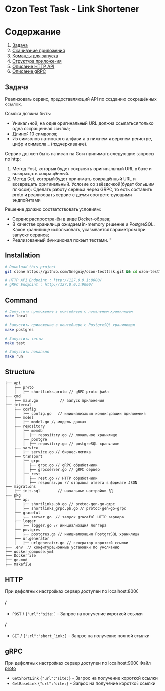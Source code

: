 # Ozon Test Task - Link Shortener

# Содержание
1. [Задача](#Задача)
2. [Скачивание приложения](#Installation)
3. [Команды для запуска](#Command)
4. [Структура приложения](#Structure)
5. [Описание HTTP API](#HTTP)
6. [Описание gRPC](#gRPC)



## Задача

Реализовать сервис, предоставляющий API по созданию сокращённых ссылок.

Ссылка должна быть:
* Уникальной; на один оригинальный URL должна ссылаться только одна сокращенная ссылка;
*  Длиной 10 символов;
*  Из символов латинского алфавита в нижнем и верхнем регистре, цифр и символа _ (подчеркивание).

Сервис должен быть написан на Go и принимать следующие запросы по http:
1. Метод Post, который будет сохранять оригинальный URL в базе и возвращать сокращённый.
2. Метод Get, который будет принимать сокращённый URL и возвращать оригинальный.
   Условие со звёздочкой(будет большим плюсом):
   Сделать работу сервиса через GRPC, то есть составить proto и реализовать сервис с двумя соответствующими эндпойнтами

Решение должно соответствовать условиям:
*  Сервис распространён в виде Docker-образа;
*  В качестве хранилища ожидаем in-memory решение и PostgreSQL. Какое хранилище использовать, указывается параметром при запуске сервиса;
*  Реализованный функционал покрыт тестами.
"

## Installation
```bash
# Download this project
git clone https://github.com/Snegniy/ozon-testtask.git && cd ozon-testtask

# HTTP API Endpoint : http://127.0.0.1:8000/
# gRPC Endpoint : http://127.0.0.1:9000/
```

## Command
```bash
# Запустить приложение в контейнере с локальным хранилищем
make local
```

```bash
# Запустить приложение в контейнере с PostgreSQL хранилищем
make postgres
```

```bash
# Запустить тесты
make test
```

```bash
# Запустить локально
make run
```

## Structure
```
├── api
│   ├── proto
│   │   ├── shortlinks.proto // gRPC proto файл
├── cmd
│   ├── main.go          // запуск приложения
├── internal
│   ├── config
│   │   ├── config.go   // инициализация конфигурации приложения 
│   ├── model
│   │   ├── model.go // модель данных
│   ├── repository
│   │   ├── memdb
│   │   │  ├── repository.go // локальное хранилище
│   │   ├── postgre
│   │   │  ├── repository.go // postgreSQL хранилище
│   ├── service
│   │   ├── service.go // бизнес-логика
│   ├── transport
│   │   ├── grpc
│   │   │  ├── grpc.go // gRPC обработчики
│   │   │  ├── grpcserver.go // gRPC сервер
│   │   ├── rest
│   │   │  ├── rest.go // HTTP обработчики
│   │   │  ├── response.go // отправка ответа в формате JSON
├── migrations
│   ├── init.sql        // начальные настройки БД
├── pkg
│   ├── api
│   │   ├── shortlinks.pb.go // protoc-gen-go-grpc
│   │   ├── shortlinks_grpc.pb.go // protoc-gen-go-grpc
│   ├── graceful
│   │   ├── server.go  // запуск graceful HTTP сервера
│   ├── logger
│   │   ├── logger.go // инициализация логгера
│   ├── postgres
│   │   ├── postgres.go // инициализация PostgreSQL хранилища
│   ├── urlgenerator
│   │   ├── urlgenerator.go // генератор короткой ссылки
├── .env  // конфигурационные установки по умолчанию
├── gocker-compose.yml
├── Dockerfile
├── go.mod
├── Makefile
```

## HTTP
При дефолтных настройках сервер доступен по localhost:8000
#### /
* `POST` / `{"url":"site:}`   - Запрос на получение короткой ссылки
  
#### /
* `GET` / `{"url":"short_link:}` - Запрос на получение полной ссылки

## gRPC
При дефолтных настройках сервер доступен по localhost:9000
Файл [proto](https://github.com/Snegniy/ozon-testtask/blob/main/api/proto/shortlinks.proto)
* `GetShortLink` `{"url":"site:}`   - Запрос на получение короткой ссылки
* `GetBaseLink` `{"url":"site:}`   - Запрос на получение короткой ссылки